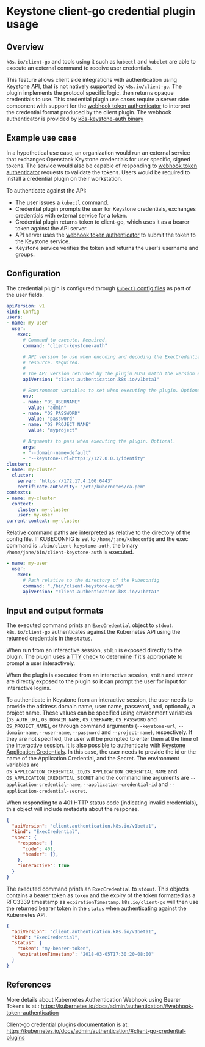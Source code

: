 # Keystone client-go credential plugin usage

## Overview

`k8s.io/client-go` and tools using it such as `kubectl` and `kubelet` are able to execute an
external command to receive user credentials.

This feature allows client side integrations with authentication using Keystone API, that is
not natively supported by `k8s.io/client-go`. The plugin implements the protocol specific logic,
then returns opaque credentials to use. This credential plugin use cases require a server side
component with support for the [webhook token authenticator](https://kubernetes.io/docs/admin/authentication/#webhook-token-authentication)
to interpret the credential format produced by the client plugin. The webhook authenticator is
provided by [k8s-keystone-auth binary](https://github.com/kubernetes/cloud-provider-openstack/blob/master/docs/using-keystone-webhook-authenticator-and-authorizer.md)

## Example use case

In a hypothetical use case, an organization would run an external service that exchanges Openstack Keystone
credentials for user specific, signed tokens. The service would also be capable of responding to [webhook token
authenticator](https://kubernetes.io/docs/admin/authentication/#webhook-token-authentication) requests to
validate the tokens. Users would be required to install a credential plugin on their workstation.

To authenticate against the API:

* The user issues a `kubectl` command.
* Credential plugin prompts the user for Keystone credentials, exchanges credentials with external service for a token.
* Credential plugin returns token to client-go, which uses it as a bearer token against the API server.
* API server uses the [webhook token authenticator](https://kubernetes.io/docs/admin/authentication/#webhook-token-authentication)
  to submit the token to the Keystone service.
* Keystone service verifies the token and returns the user's username and groups.

## Configuration

The credential plugin is configured through [`kubectl` config files](https://kubernetes.io/docs/tasks/access-application-cluster/configure-access-multiple-clusters/)
as part of the user fields.

```yaml
apiVersion: v1
kind: Config
users:
- name: my-user
  user:
    exec:
      # Command to execute. Required.
      command: "client-keystone-auth"

      # API version to use when encoding and decoding the ExecCredentials
      # resource. Required.
      #
      # The API version returned by the plugin MUST match the version encoded.
      apiVersion: "client.authentication.k8s.io/v1beta1"

      # Environment variables to set when executing the plugin. Optional.
      env:
      - name: "OS_USERNAME"
        value: "admin"
      - name: "OS_PASSWORD"
        value: "passw0rd"
      - name: "OS_PROJECT_NAME"
        value: "myproject"

      # Arguments to pass when executing the plugin. Optional.
      args:
      - "--domain-name=default"
      - "--keystone-url=https://127.0.0.1/identity"
clusters:
- name: my-cluster
  cluster:
    server: "https://172.17.4.100:6443"
    certificate-authority: "/etc/kubernetes/ca.pem"
contexts:
- name: my-cluster
  context:
    cluster: my-cluster
    user: my-user
current-context: my-cluster
```

Relative command paths are interpreted as relative to the directory of the config file. If
KUBECONFIG is set to `/home/jane/kubeconfig` and the exec command is `./bin/client-keystone-auth`,
the binary `/home/jane/bin/client-keystone-auth` is executed.

```yaml
- name: my-user
  user:
    exec:
      # Path relative to the directory of the kubeconfig
      command: "./bin/client-keystone-auth"
      apiVersion: "client.authentication.k8s.io/v1beta1"
```

## Input and output formats

The executed command prints an `ExecCredential` object to `stdout`. `k8s.io/client-go`
authenticates against the Kubernetes API using the returned credentials in the `status`.

When run from an interactive session, `stdin` is exposed directly to the plugin. The plugin uses a
[TTY check](https://godoc.org/golang.org/x/crypto/ssh/terminal#IsTerminal) to determine if it's
appropriate to prompt a user interactively.

When the plugin is executed from an interactive session, `stdin` and `stderr` are directly
exposed to the plugin so it can prompt the user for input for interactive logins.

To authenticate in Keystone from an interactive session, the user needs to provide the address
domain name, user name, password, and, optionally, a project name. These values can be specified
using environment variables
(`OS_AUTH_URL`, `OS_DOMAIN_NAME`, `OS_USERNAME`, `OS_PASSWORD` and `OS_PROJECT_NAME`), or through command
arguments
(`--keystone-url`, `--domain-name`, `--user-name`, `--password` and `--project-name`), respectively.
If they are not specified, the user will be prompted to enter them at the time of the interactive
session.
It is also possible to authenticate with [Keystone Application Credentials](https://docs.openstack.org/keystone/latest/user/application_credentials.html).
In this case, the user needs to provide the id or the name of the Application Credential, and the Secret.
The environment variables are `OS_APPLICATION_CREDENTIAL_ID`,`OS_APPLICATION_CREDENTIAL_NAME` and
`OS_APPLICATION_CREDENTIAL_SECRET` and the command line arguments are `--application-credential-name`,
`--application-credential-id` and `--application-credential-secret`.

When responding to a 401 HTTP status code (indicating invalid credentials), this object will
include metadata about the response.

```json
{
  "apiVersion": "client.authentication.k8s.io/v1beta1",
  "kind": "ExecCredential",
  "spec": {
    "response": {
      "code": 401,
      "header": {},
    },
    "interactive": true
  }
}
```

The executed command prints an `ExecCredential` to `stdout`. This objects contains a bearer
token as `token` and the expiry of the token formatted as a RFC3339 timestamp as `expirationTimestamp`.
`k8s.io/client-go` will then use the returned bearer token in the `status` when authenticating against the
Kubernetes API.

```json
{
  "apiVersion": "client.authentication.k8s.io/v1beta1",
  "kind": "ExecCredential",
  "status": {
    "token": "my-bearer-token",
    "expirationTimestamp": "2018-03-05T17:30:20-08:00"
  }
}
```

## References

More details about Kubernetes Authentication Webhook using Bearer Tokens is at :
https://kubernetes.io/docs/admin/authentication/#webhook-token-authentication

Client-go credential plugins documentation is at:
https://kubernetes.io/docs/admin/authentication/#client-go-credential-plugins
